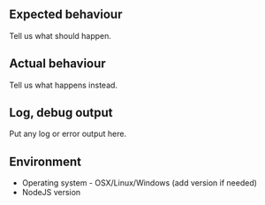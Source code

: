 ## Expected behaviour
Tell us what should happen.

## Actual behaviour
Tell us what happens instead.

## Log, debug output
Put any log or error output here.

## Environment
- Operating system - OSX/Linux/Windows (add version if needed)
- NodeJS version

